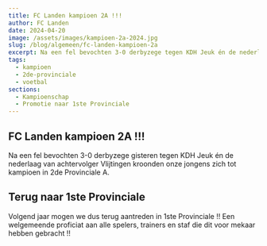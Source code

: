 ```yaml
---
title: FC Landen kampioen 2A !!!
author: FC Landen
date: 2024-04-20
image: /assets/images/kampioen-2a-2024.jpg
slug: /blog/algemeen/fc-landen-kampioen-2a
excerpt: Na een fel bevochten 3-0 derbyzege tegen KDH Jeuk én de nederlaag van achtervolger Vlijtingen kroonden onze jongens zich tot kampioen in 2de Provinciale A.
tags:
  - kampioen
  - 2de-provinciale
  - voetbal
sections:
  - Kampioenschap
  - Promotie naar 1ste Provinciale
---
```


## FC Landen kampioen 2A !!!

Na een fel bevochten 3-0 derbyzege gisteren tegen KDH Jeuk én de nederlaag van achtervolger Vlijtingen kroonden onze jongens zich tot kampioen in 2de Provinciale A. 

## Terug naar 1ste Provinciale

Volgend jaar mogen we dus terug aantreden in 1ste Provinciale !! Een welgemeende proficiat aan alle spelers, trainers en staf die dit voor mekaar hebben gebracht !!